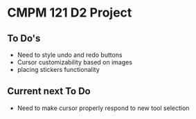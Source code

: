 # CMPM 121 D2 Project

## To Do's

- Need to style undo and redo buttons
- Cursor customizability based on images
- placing stickers functionality

## Current next To Do

- Need to make cursor properly respond to new tool selection
